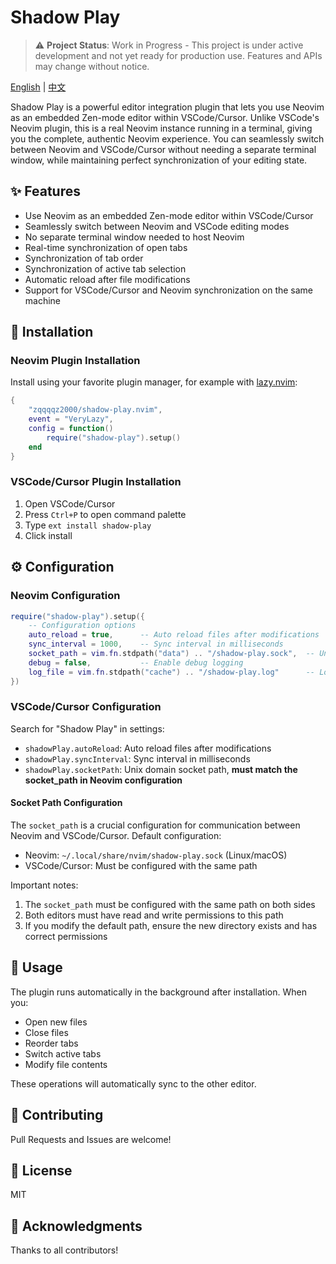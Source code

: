 # Shadow Play

> ⚠️ **Project Status**: Work in Progress - This project is under active development and not yet ready for production use. Features and APIs may change without notice.

[English](README.md) | [中文](README_zh.md)

Shadow Play is a powerful editor integration plugin that lets you use Neovim as an embedded Zen-mode editor within VSCode/Cursor. Unlike VSCode's Neovim plugin, this is a real Neovim instance running in a terminal, giving you the complete, authentic Neovim experience. You can seamlessly switch between Neovim and VSCode/Cursor without needing a separate terminal window, while maintaining perfect synchronization of your editing state.

## ✨ Features

- Use Neovim as an embedded Zen-mode editor within VSCode/Cursor
- Seamlessly switch between Neovim and VSCode editing modes
- No separate terminal window needed to host Neovim
- Real-time synchronization of open tabs
- Synchronization of tab order
- Synchronization of active tab selection
- Automatic reload after file modifications
- Support for VSCode/Cursor and Neovim synchronization on the same machine

## 🚀 Installation

### Neovim Plugin Installation

Install using your favorite plugin manager, for example with [lazy.nvim](https://github.com/folke/lazy.nvim):

```lua
{
    "zqqqqz2000/shadow-play.nvim",
    event = "VeryLazy",
    config = function()
        require("shadow-play").setup()
    end
}
```

### VSCode/Cursor Plugin Installation

1. Open VSCode/Cursor
2. Press `Ctrl+P` to open command palette
3. Type `ext install shadow-play`
4. Click install

## ⚙️ Configuration

### Neovim Configuration

```lua
require("shadow-play").setup({
    -- Configuration options
    auto_reload = true,      -- Auto reload files after modifications
    sync_interval = 1000,    -- Sync interval in milliseconds
    socket_path = vim.fn.stdpath("data") .. "/shadow-play.sock",  -- Unix domain socket path
    debug = false,           -- Enable debug logging
    log_file = vim.fn.stdpath("cache") .. "/shadow-play.log"      -- Log file path
})
```

### VSCode/Cursor Configuration

Search for "Shadow Play" in settings:

- `shadowPlay.autoReload`: Auto reload files after modifications
- `shadowPlay.syncInterval`: Sync interval in milliseconds
- `shadowPlay.socketPath`: Unix domain socket path, **must match the socket_path in Neovim configuration**

#### Socket Path Configuration

The `socket_path` is a crucial configuration for communication between Neovim and VSCode/Cursor. Default configuration:

- Neovim: `~/.local/share/nvim/shadow-play.sock` (Linux/macOS)
- VSCode/Cursor: Must be configured with the same path

Important notes:

1. The `socket_path` must be configured with the same path on both sides
2. Both editors must have read and write permissions to this path
3. If you modify the default path, ensure the new directory exists and has correct permissions

## 🔧 Usage

The plugin runs automatically in the background after installation. When you:

- Open new files
- Close files
- Reorder tabs
- Switch active tabs
- Modify file contents

These operations will automatically sync to the other editor.

## 🤝 Contributing

Pull Requests and Issues are welcome!

## 📝 License

MIT

## 🙏 Acknowledgments

Thanks to all contributors!

